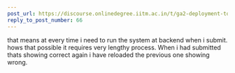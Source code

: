 ```yaml
---
post_url: https://discourse.onlinedegree.iitm.ac.in/t/ga2-deployment-tools-discussion-thread-tds-jan-2025/161120/67
reply_to_post_number: 66
---
```

that means at every time i need to run the system at backend when i submit. hows that possible it requires very lengthy process. When i had submitted thats showing correct again i have reloaded the previous one showing wrong.